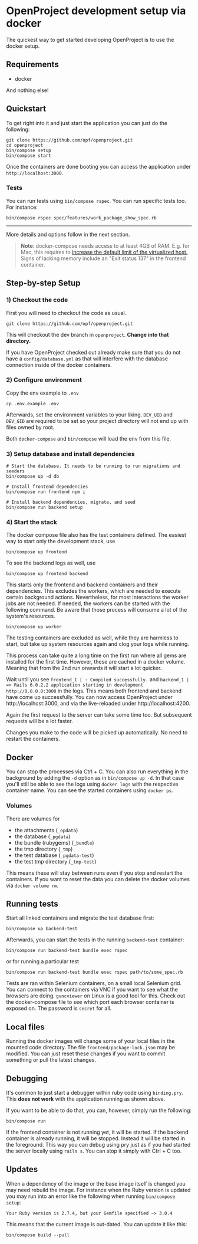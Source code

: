 # OpenProject development setup via docker

The quickest way to get started developing OpenProject is to use the docker setup.

## Requirements

* docker

And nothing else!

## Quickstart

To get right into it and just start the application you can just do the following:

```
git clone https://github.com/opf/openproject.git
cd openproject
bin/compose setup
bin/compose start
```

Once the containers are done booting you can access the application under `http://localhost:3000`.

### Tests

You can run tests using `bin/compose rspec`. You can run specific tests too. For instance:

```
bin/compose rspec spec/features/work_package_show_spec.rb
```

***

More details and options follow in the next section.


> **Note**: docker-compose needs access to at least 4GB of RAM. E.g. for Mac, this requires to [increase the default limit of the virtualized host.](https://docs.docker.com/docker-for-mac/) Signs of lacking memory include an "Exit status 137" in the frontend container.

## Step-by-step Setup

### 1) Checkout the code

First you will need to checkout the code as usual.

```
git clone https://github.com/opf/openproject.git
```

This will checkout the dev branch in `openproject`. **Change into that directory.**

If you have OpenProject checked out already make sure that you do not have a `config/database.yml`
as that will interfere with the database connection inside of the docker containers.

### 2) Configure environment

Copy the env example to `.env`

```
cp .env.example .env
```

Afterwards, set the environment variables to your liking. `DEV_UID` and `DEV_GID` are required to be set so your project
directory will not end up with files owned by root.

Both `docker-compose` and `bin/compose` will load the env from this file.

### 3) Setup database and install dependencies

```
# Start the database. It needs to be running to run migrations and seeders
bin/compose up -d db

# Install frontend dependencies
bin/compose run frontend npm i

# Install backend dependencies, migrate, and seed
bin/compose run backend setup
```

### 4) Start the stack

The docker compose file also has the test containers defined. The easiest way to start only the development stack, use

```
bin/compose up frontend
```

To see the backend logs as well, use

```
bin/compose up frontend backend
```

This starts only the frontend and backend containers and their dependencies. This excludes the workers, which are needed
to execute certain background actions. Nevertheless, for most interactions the worker jobs are not needed. If needed,
the workers can be started with the following command. Be aware that those process will consume a lot of the system's
resources.

```
bin/compose up worker
```

The testing containers are excluded as well, while they are harmless to start, but take up system resources again and
clog your logs while running.

This process can take quite a long time on the first run where all gems are installed for the first time. However, these
are cached in a docker volume. Meaning that from the 2nd run onwards it will start a lot quicker.

Wait until you see `frontend_1 | : Compiled successfully.`
and `backend_1 | => Rails 6.0.2.2 application starting in development http://0.0.0.0:3000`
in the logs. This means both frontend and backend have come up successfully. You can now access OpenProject
under http://localhost:3000, and via the live-reloaded under http://localhost:4200.

Again the first request to the server can take some time too. But subsequent requests will be a lot faster.

Changes you make to the code will be picked up automatically. No need to restart the containers.

## Docker

You can stop the processes via Ctrl + C. You can also run everything in the background by adding the `-d` option as
in `bin/compose up -d`. In that case you'll still be able to see the logs using `docker logs` with the respective
container name. You can see the started containers using `docker ps`.

### Volumes

There are volumes for

* the attachments (`_opdata`)
* the database (`_pgdata`)
* the bundle (rubygems) (`_bundle`)
* the tmp directory (`_tmp`)
* the test database (`_pgdata-test`)
* the test tmp directory (`_tmp-test`)

This means these will stay between runs even if you stop and restart the containers. If you want to reset the data you
can delete the docker volumes via `docker volume rm`.

## Running tests

Start all linked containers and migrate the test database first:

```
bin/compose up backend-test
```

Afterwards, you can start the tests in the running `backend-test` container:

```
bin/compose run backend-test bundle exec rspec
```

or for running a particular test

```
bin/compose run backend-test bundle exec rspec path/to/some_spec.rb
```

Tests are ran within Selenium containers, on a small local Selenium grid. You can connect to the containers via VNC if
you want to see what the browsers are doing. `gvncviewer` on Linux is a good tool for this. Check out the docker-compose
file to see which port each browser container is exposed on. The password is `secret` for all.

## Local files

Running the docker images will change some of your local files in the mounted code directory. The
file `frontend/package-lock.json` may be modified. You can just reset these changes if you want to commit something or
pull the latest changes.

## Debugging

It's common to just start a debugger within ruby code using `binding.pry`. This **does not work** with the application
running as shown above.

If you want to be able to do that, you can, however, simply run the following:

```
bin/compose run
```

If the frontend container is not running yet, it will be started. If the backend container is already running, it will
be stopped. Instead it will be started in the foreground. This way you can debug using pry just as if you had started
the server locally using `rails s`. You can stop it simply with Ctrl + C too.

## Updates

When a dependency of the image or the base image itself is changed you may need rebuild the image. For instance when the
Ruby version is updated you may run into an error like the following when running `bin/compose setup`:

```
Your Ruby version is 2.7.4, but your Gemfile specified ~> 3.0.4
```

This means that the current image is out-dated. You can update it like this:

```
bin/compose build --pull
```
